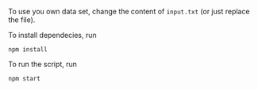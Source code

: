 To use you own data set, change the content of `input.txt` (or just replace the file).

To install dependecies, run

`npm install`

To run the script, run

`npm start`
